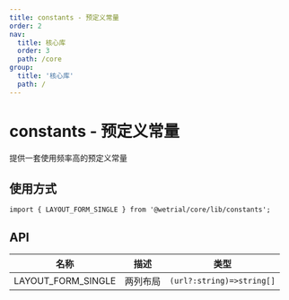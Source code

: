 ```yaml
---
title: constants - 预定义常量
order: 2
nav:
  title: 核心库
  order: 3
  path: /core
group:
  title: '核心库'
  path: /
---
```


# constants - 预定义常量

提供一套使用频率高的预定义常量

## 使用方式

```tsx | pure
import { LAYOUT_FORM_SINGLE } from '@wetrial/core/lib/constants';
```

## API

| 名称               | 描述     | 类型                      |
| ------------------ | -------- | ------------------------- |
| LAYOUT_FORM_SINGLE | 两列布局 | `(url?:string)=>string[]` |
